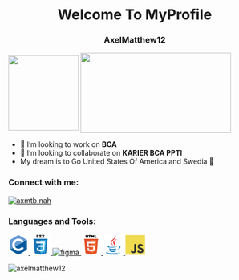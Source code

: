 <h1 align="center">Welcome To MyProfile </h1>
<h3 align="center">AxelMatthew12</h3>

  <div class="images"></div>
    <div class="images-container">
        <img src="https://media1.tenor.com/m/mRqTQAzsc64AAAAC/silvia-valleria-komandan-birjon-no-1.gif" height="150" width="140" align="center">
        <img src="https://media1.tenor.com/m/VpRYjLmhjFwAAAAC/silvia-valleria-wlee.gif" height="160" width="300" align="center">

    

- 🔭 I’m looking to work on **BCA**
- 👯 I’m looking to collaborate on **KARIER BCA PPTI**
- My dream is to Go United States Of America and Swedia 👟

<h3 align="left">Connect with me:</h3>
<p align="left">
<a href="https://instagram.com/axmtb.nah" target="blank"><img align="center" src="https://raw.githubusercontent.com/rahuldkjain/github-profile-readme-generator/master/src/images/icons/Social/instagram.svg" alt="axmtb.nah" height="30" width="40" /></a>
</p>

<h3 align="left">Languages and Tools:</h3>
<p align="left"> <a href="https://www.cprogramming.com/" target="_blank" rel="noreferrer"> <img src="https://raw.githubusercontent.com/devicons/devicon/master/icons/c/c-original.svg" alt="c" width="40" height="40"/> </a> <a href="https://www.w3schools.com/css/" target="_blank" rel="noreferrer"> <img src="https://raw.githubusercontent.com/devicons/devicon/master/icons/css3/css3-original-wordmark.svg" alt="css3" width="40" height="40"/> </a> <a href="https://www.figma.com/" target="_blank" rel="noreferrer"> <img src="https://www.vectorlogo.zone/logos/figma/figma-icon.svg" alt="figma" width="40" height="40"/> </a> <a href="https://www.w3.org/html/" target="_blank" rel="noreferrer"> <img src="https://raw.githubusercontent.com/devicons/devicon/master/icons/html5/html5-original-wordmark.svg" alt="html5" width="40" height="40"/> </a> <a href="https://www.java.com" target="_blank" rel="noreferrer"> <img src="https://raw.githubusercontent.com/devicons/devicon/master/icons/java/java-original.svg" alt="java" width="40" height="40"/> </a> <a href="https://developer.mozilla.org/en-US/docs/Web/JavaScript" target="_blank" rel="noreferrer"> <img src="https://raw.githubusercontent.com/devicons/devicon/master/icons/javascript/javascript-original.svg" alt="javascript" width="40" height="40"/> </a> </p>

<p><img align="center" src="https://github-readme-stats.vercel.app/api/top-langs?username=axelmatthew12&show_icons=true&locale=en&layout=compact" alt="axelmatthew12" /></p>

